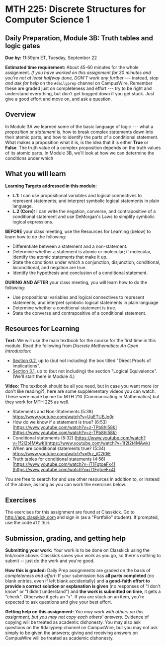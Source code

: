 # MTH 225: Discrete Structures for Computer Science 1 

## Daily Preparation, Module 3B: Truth tables and logic gates

**Due by:** 11:59pm ET, Tuesday, September 22

**Estimated time requirement:** About 45-60 minutes for the whole assignment. *If you have worked on this assignment for 30 minutes and you're not at least halfway done, DON'T work any further* --- instead, *stop and ask for help* on the `#dailyprep` channel on CampusWire. Remember these are graded just on completeness and effort --- try to be right and understand everything, but don't get bogged down if you get stuck. Just give a good effort and move on, and ask a question. 



## Overview 

In Module 3A we learned some of the basic language of logic --- what a *proposition* or *statement* is, how to break complex statements down into their atomic parts, and how to identify the parts of a conditional statement. What makes a proposition what it is, is the idea that it is either **True** or **False**. The truth value of a complex proposition depends on the truth values of its atomic parts. In Module 3B, we'll look at how we can determine the conditions under which 

## What you will learn 

**Learning Targets addressed in this module:** 

+ **L.1:** I can use propositional variables and logical connectives to represent statements; and interpret symbolic logical statements in plain language. 
+ **L.2 (Core):** I can write the negation, converse, and contrapositive of a conditional statement and use DeMorgan's Laws to simplify symbolic logical expressions. 

**BEFORE** your class meeting, use the Resources for Learning (below) to learn how to do the following: 

- Differentiate between a statement and a non-statement. 
- Determine whether a statement is atomic or molecular; if molecular, identify the atomic statements that make it up. 
- State the conditions under which a conjunction, disjunction, conditional, biconditional, and negation are true. 
- Identify the hypothesis and conclusion of a conditional statement. 

**DURING AND AFTER** your class meeting, you will learn how to do the following: 

- Use propositional variables and logical connectives to represent statements; and interpret symbolic logical statements in plain language
- Determine whether a conditional statement is true. 
- State the converse and contrapositive of a conditional statement. 


## Resources for Learning

**Text:** We will use the main textbook for the course for the first time in this module. Read the following from *Discrete Mathematics: An Open Introduction*: 

- [Section 0.2](http://discrete.openmathbooks.org/dmoi3/sec_intro-statements.html), up to (but not including) the box titled "Direct Proofs of Implications". 
- [Section 3.1](http://discrete.openmathbooks.org/dmoi3/sec_propositional.html), up to (but not including) the section "Logical Equivalence". (We'll start there in Module 4.) 

**Video:** The textbook should be all you need, but in case you want more (or don't like reading?), here are some supplementary videos you can watch. These were made by me for MTH 210 (Communicating in Mathematics) but they work for MTH 225 as well. 

- Statements and Non-Statements (5:38) https://www.youtube.com/watch?v=UuETUEJo0r
- How do we know if a statement is true? (6:53) [https://www.youtube.com/watch?v=z-TPb8hI58k](https://www.youtube.com/watch?v=z-TPb8hI58k)
- Conditional statements (5:32) [https://www.youtube.com/watch?v=1f2l2t4MAwk](https://www.youtube.com/watch?v=1f2l2t4MAwk)
- When are conditional statements true? (5:34) https://www.youtube.com/watch?v=9rz_iC2t0iE
- Truth tables for conditional statements (4:56) [https://www.youtube.com/watch?v=iT1FgtoeFx4](https://www.youtube.com/watch?v=iT1FgtoeFx4)

You are free to search for and use other resources in addition to, or instead of the above, as long as you can work the exercises below.



## Exercises

The exercises for this assignment are found at Classkick. Go to http://app.classkick.com and sign in (as a "Portfolio" student). If prompted, use the code `A7Z 3LH`.


## Submission, grading, and getting help 

**Submitting your work:** Your work is to be done on Classkick using the link/code above. Classkick saves your work as you go, so there's nothing to submit -- just do the work and you're good. 

**How this is graded:** Daily Prep assignments are graded on the basis of *completeness and effort*: If your submission has **all parts completed** (no blank entries, even if left blank accidentally) and **a good-faith effort to provide a correct solution or explanation is given** (no responses of "I don't know" or "I didn't understand") and **the work is submitted on time**, it gets a "check". Otherwise it gets an "x". If you are stuck on an item, you're expected to ask questions and give your best effort.  

**Getting help on this assignment:** *You may work with others on this assignment, but you may not copy each others' answers.* Evidence of copying will be treated as academic dishonesty. You may also ask questions on the #dailyprep channel on CampusWire, but you may not ask simply to be given the answers; giving and receiving answers on CampusWire will be treated as academic dishonesty.
<!--stackedit_data:
eyJoaXN0b3J5IjpbLTE2NTAwNzQwMTZdfQ==
-->